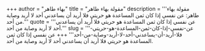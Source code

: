 +++
author = "بهاء طاهر"
title = "مقولة بهاء طاهر"
description = '''مقولة بهاء طاهر: عن نفسي إذا كان ثمن المساعدة هو حريتي فلا أريد أن يساعدني أحد لا أريد وصاية من أحد.'''
quote = '''عن نفسي إذا كان ثمن المساعدة هو حريتي فلا أريد أن يساعدني أحد لا أريد وصاية من أحد.'''
slug = '''عن-نفسي-إذا-كان-ثمن-المساعدة-هو-حريتي-فلا-أريد-أن-يساعدني-أحد-لا-أريد-وصاية-من-أحد'''
+++
عن نفسي إذا كان ثمن المساعدة هو حريتي فلا أريد أن يساعدني أحد لا أريد وصاية من أحد.

